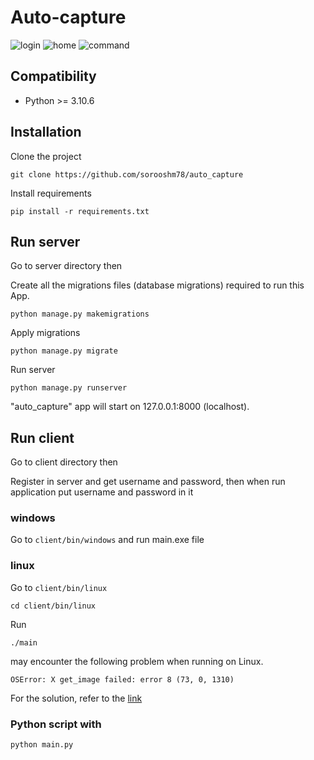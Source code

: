 # Auto-capture

![login](https://drive.google.com/uc?export=view&id=1DkgLjuJEfXAFmZqqwauLj0iDNnFzJ9k0)
![home](https://drive.google.com/uc?export=view&id=1gQLBvPpOEE8Dxi801W6c0skeBEGqmvYu)
![command](https://drive.google.com/uc?export=view&id=1moI93fX4-QmwEcWJj2d55btbVGtaRIh7)

## Compatibility
* Python >= 3.10.6
## Installation

Clone the project
```
git clone https://github.com/sorooshm78/auto_capture
```

Install requirements
```
pip install -r requirements.txt
```
## Run server

Go to server directory then

Create all the migrations files (database migrations) required to run this App.
```
python manage.py makemigrations
```

Apply migrations
```
python manage.py migrate
```
Run server
```
python manage.py runserver
```
"auto_capture" app will start on 127.0.0.1:8000 (localhost).
 
## Run client 
Go to client directory then
 
Register in server and get username and password, then when run application put username and password in it

### windows
Go to `client/bin/windows` and run main.exe file

### linux
Go to `client/bin/linux`
```
cd client/bin/linux
```
Run 
```
./main
```
may encounter the following problem when running on Linux.
```
OSError: X get_image failed: error 8 (73, 0, 1310)
```
For the solution, refer to the [link](https://stackoverflow.com/questions/75752576/pillow-imagegrab-grab-not-working-on-a-virtual-machine)


### Python script with
```
python main.py
```